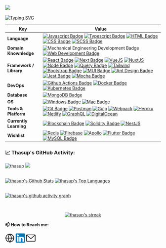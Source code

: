 [![](https://www.dropbox.com/s/hprwdtoo7vs61vs/aurapan%20shop%20banner%201.jpg?raw=1)](https://www.aurapan.com/)
    
[![Typing SVG](https://readme-typing-svg.herokuapp.com?color=%2336BCF7&center=true&vCenter=true&width=800&lines=Hi+there+👋,+I+am+Thanachon+Supasatian;+Welcome+to+My+Github+Profile!;A+Front-End+Engineer;A+Self-taught+Programmer;A+Former+Mechanical+Engineer;Who+Always+Keep+Learning+New+Things)](https://git.io/typing-svg)

Key | Value
--- | --- 
**Language**  | [![Javascript Badge](https://img.shields.io/badge/-Javascript-F7DF1E?style=flat&logo=javascript&logoColor=black)](https://developer.mozilla.org/en-US/docs/Web/JavaScript) [![Typescript Badge](https://img.shields.io/badge/-Typescript-3178C6?style=flat&logo=typescript&logoColor=white)](https://www.typescriptlang.org/) [![HTML Badge](https://img.shields.io/badge/-HTML-E34F26?style=flat&logo=html5&logoColor=white)](https://developer.mozilla.org/en-US/docs/Web/HTML) [![CSS Badge](https://img.shields.io/badge/-CSS-1572B6?style=flat&logo=css3&logoColor=white)](https://developer.mozilla.org/en-US/docs/Web/CSS) [![SCSS Badge](https://img.shields.io/badge/-SCSS-CC6699?style=flat&logo=sass&logoColor=white)](https://sass-lang.com/)
**Domain Knownledge**  | ![Mechanical Engineering Development Badge](https://img.shields.io/badge/-Mechanical%20Engineering-4C8CBF?style=flat&logoColor=white) [![Web Development Badge](https://img.shields.io/badge/-Web%20Development-FF6600?style=flat&logoColor=white)](https://developer.mozilla.org/en-US/)
**Framework / Library**  | [![React Badge](https://img.shields.io/badge/-ReactJS-20232a?style=flat&logo=React&logoColor=61DAFB)](https://reactjs.org/) [![Next Badge](https://img.shields.io/badge/-NextJS-000000?style=flat&logo=nextdotjs&logoColor=white)](https://nextjs.org/) [![VueJS](https://img.shields.io/badge/VueJS-213547?style=flat&logo=vuedotjs&logoColor=4FC08D)](https://vuejs.org/) [![NuxtJS](https://img.shields.io/badge/NuxtJS-213547?style=flat&logo=nuxtdotjs&logoColor=00DC82)](https://nuxtjs.org/) [![Node Badge](https://img.shields.io/badge/-NodeJS-339933?style=flat&logo=nodedotjs&logoColor=white)](https://nodejs.org/en/) [![jQuery Badge](https://img.shields.io/badge/-jQuery-0769AD?style=flat&logo=jquery&logoColor=white)](https://jquery.com/) [![Tailwind](https://img.shields.io/badge/Tailwind-06B6D4?style=flat&logo=tailwindcss&logoColor=white)](https://tailwindcss.com/) [![Bootstrap Badge](https://img.shields.io/badge/-Bootstrap-7952B3?style=flat&logo=bootstrap&logoColor=white)](https://getbootstrap.com/) [![MUI Badge](https://img.shields.io/badge/-MUI-007FFF?style=flat&logo=mui&logoColor=white)](https://mui.com/) [![Ant Design Badge](https://img.shields.io/badge/-Ant_Design-0170FE?style=flat&logo=antdesign&logoColor=white)](https://ant.design/) [![Jest Badge](https://img.shields.io/badge/-Jest-C21325?style=flat&logo=jest&logoColor=white)](https://jestjs.io/) [![Mocha Badge](https://img.shields.io/badge/-Mocha-8D6748?style=flat&logo=mocha&logoColor=white)](https://mochajs.org/)
**DevOps** | [![Github Actions Badge](https://img.shields.io/badge/-Github_Actions-181717?style=flat&logo=github&logoColor=white)](https://github.com/features/actions) [![Docker Badge](https://img.shields.io/badge/-Docker-2496ED?style=flat&logo=docker&logoColor=white)](https://www.docker.com/) [![Kubernetes Badge](https://img.shields.io/badge/-Kubernetes-326CE5?style=flat&logo=kubernetes&logoColor=white)](https://kubernetes.io/)
**Database**  | [![MongoDB Badge](https://img.shields.io/badge/-MongoDB-033430?style=flat&logo=mongodb&logoColor=00ed64)](https://www.mongodb.com/)
**OS**  | [![Windows Badge](https://img.shields.io/badge/-Windows-0078D6?style=flat&logo=windows&logoColor=white)](https://www.microsoft.com/en-us/windows/) [![Mac Badge](https://img.shields.io/badge/-macOS-6b6c6f?style=flat&logo=apple&logoColor=white)](https://www.apple.com/macos/)
**Tools & Platform**  | [![Git Badge](https://img.shields.io/badge/Git-F9AB00?style=flat&logo=git&color=525252)](https://git-scm.com/) [![Postman](https://img.shields.io/badge/Postman-FF6C37?style=flat&logo=postman&logoColor=white)](https://www.postman.com/) [![Gulp](https://img.shields.io/badge/Gulp-CF4647?style=flat&logo=gulp&logoColor=white)](https://gulpjs.com/) [![Webpack](https://img.shields.io/badge/Webpack-2b3a42?style=flat&logo=webpack&logoColor=8DD6F9)](https://webpack.js.org/) [![Heroku](https://img.shields.io/badge/Heroku-430098?style=flat&logo=heroku&logoColor=white)](https://www.heroku.com/) [![Netlify](https://img.shields.io/badge/Netlify-151a1e?style=flat&logo=netlify&logoColor=00C7B7)](https://www.netlify.com/) [![GraphQL](https://img.shields.io/badge/GraphQL-E10098?style=flat&logo=graphql&logoColor=white)](https://graphql.org/) [![DigitalOcean](https://img.shields.io/badge/DigitalOcean-0080FF?style=flat&logo=digitalocean&logoColor=white)](https://www.digitalocean.com/)
**Currently Learning**  | [![Blockchain Badge](https://img.shields.io/badge/-Blockchain%20Technology-9999FF?style=flat&logo=ethereum&logoColor=white)](https://ethereum.org/en/) [![Solidity Badge](https://img.shields.io/badge/-Solidity-363636?style=flat&logo=solidity&logoColor=white)](https://docs.soliditylang.org/) [![NestJS](https://img.shields.io/badge/NestJS-E0234E?style=flat&logo=nestjs&logoColor=white)](https://nestjs.com/)
**Wishlist**  | [![Redis](https://img.shields.io/badge/Redis-white?style=flat&logo=redis&logoColor=DC382D)](https://redis.io/)  [![Firebase](https://img.shields.io/badge/Firebase-1a73e8?style=flat&logo=firebase&logoColor=FFCA28)](https://firebase.google.com/) [![Apollo](https://img.shields.io/badge/Apollo-311C87?style=flat&logo=apollographql&logoColor=white)](https://www.apollographql.com/) [![Flutter Badge](https://img.shields.io/badge/Flutter-2bb7f6?style=flat&logo=flutter&logoColor=white)](https://flutter.dev/) [![MySQL Badge](https://img.shields.io/badge/MySQL-4479A1?style=flat&logo=mysql&logoColor=white)](https://www.mysql.com/)

<!--
[![Python Badge](https://img.shields.io/badge/-Python-3776AB?style=flat&logo=Python&logoColor=white)](https://www.python.org/)  
[![GCP Badge](https://img.shields.io/badge/-Google_Cloud-4285F4?style=flat&logo=googlecloud&logoColor=white)](https://cloud.google.com/gcp/)
[![Figma](https://img.shields.io/badge/Figma-F24E1E?style=flat&logo=figma&logoColor=white)](https://www.figma.com/)
[![GTM](https://img.shields.io/badge/GTM-246fdb?style=flat&logo=googletagmanager&logoColor=8ab4f8)](https://tagmanager.google.com/)
-->

<!--   GitHub stats graph -->
### 📈 Thasup's GitHub Activity:
<img src="https://komarev.com/ghpvc/?username=thasup&label=Profile%20views&color=0e75b6&style=flat" alt="thasup" /> <a href="https://www.github.com/thasup" target="blank"><img src="https://img.shields.io/github/followers/thasup?label=Follow"></a> 

<br/>
    <a href="https://github.com/thasup"><img alt="thasup's Github Stats" src="https://github-readme-stats.vercel.app/api?username=thasup&show_icons=true&count_private=true&theme=react&hide_border=true&bg_color=0D1117" /></a>
  <a href="https://github.com/thasup"><img alt="thasup's Top Languages" src="https://github-readme-stats.vercel.app/api/top-langs/?username=thasup&langs_count=8&count_private=true&layout=compact&theme=react&hide_border=true&bg_color=0D1117" /></a>

<br/>
<br/>

[![thasup's github activity graph](https://github-readme-activity-graph.cyclic.app/graph?username=thasup&bg_color=0D1117&color=5BCDEC&line=5BCDEC&point=FFFFFF&hide_border=true)](https://github.com/thasup)

<br/>

<p align="center">
    <a href="https://github.com/thasup">
        <img title="🔥 Get streak stats for your profile at git.io/streak-stats" alt="thasup's streak" src="https://github-readme-streak-stats.herokuapp.com/?user=thasup&theme=black-ice&hide_border=true&stroke=0000&background=060A0CD0"/>
    </a>
</p>


**📫 How to Reach me:**
<p align="left">
<a href="https://thanachon.me/" target="blank"><img align="center" src="./assets/globe-svgrepo-com.svg" alt="thanachon website" height="30" width="30" /></a>
<a href="https://www.linkedin.com/in/thanachon-supasatian-278292159/" target="blank"><img align="center" src="./assets/linkedin-svgrepo-com.svg" alt="linkedin" height="30" width="30" /></a>
<a href="mailto:thanachonfirst@hotmail.com" target="blank"><img align="center" src="./assets/mail-svgrepo-com.svg" alt="hotmail" height="30" width="30" /></a>
</p>
